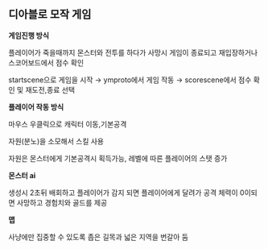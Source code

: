 ## 디아블로 모작 게임

**게임진행 방식**

플레이어가 죽을때까지 몬스터와 전투를 하다가 사망시 게임이 종료되고 재입장하거나 스코어보드에서 점수 확인

startscene으로 게임을 시작 → ymproto에서 게임 작동 → scorescene에서 점수 확인 및 재도전,종료 선택

**플레이어 작동 방식**

마우스 우클릭으로 캐릭터 이동,기본공격

자원(분노)을 소모해서 스킬 사용

자원은 몬스터에게 기본공격시 획득가능, 레벨에 따른 플레이어의 스탯 증가

**몬스터 ai**

생성시 2초뒤 배회하고 플레이어가 감지 되면 플레이어에게 달려가 공격
체력이 0이되면 사망하고 경험치와 골드를 제공

**맵**

사냥에만 집중할 수 있도록 좁은 길목과 넓은 지역을 번갈아 둠
